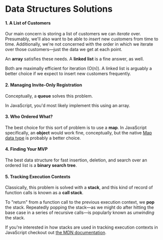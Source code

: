 # Data Structures Solutions

#### 1. A List of Customers

Our main concern is storing a list of customers we can _iterate_ over. Presumably, we'll also want to be able to _insert_ new customers from time to time. Additionally, we're not concerned with the order in which we iterate over those customers—just the data we get at each point.

An **array** satisfies these needs. A **linked list** is a fine answer, as well.

Both are maximally efficient for iteration (O(n)). A linked list is arguably a better choice if we expect to insert new customers frequently.

#### 2. Managing Invite-Only Registration

Conceptually, a **queue** solves this problem. 

In JavaScript, you'd most likely implement this using an array.

#### 3. Who Ordered What?

The best choice for this sort of problem is to use a **map**. In JavaScript specifically, an **object** would work fine, conceptually, but the native [Map data type](https://developer.mozilla.org/en-US/docs/Web/JavaScript/Reference/Global_Objects/Map) is probably a better choice.

#### 4. Finding Your MVP

The best data structure for fast insertion, deletion, and search over an ordered list is a **binary search tree**.

#### 5. Tracking Execution Contexts

Classically, this problem is solved with a **stack**, and this kind of record of function calls is known as a **call stack**.

To "return" from a function call to the previous execution context, we **pop** the stack. Repeatedly popping the stack—as we might do after hitting the base case in a series of recursive calls—is popularly known as _unwinding_ the stack.

If you're interested in how stacks are used in tracking execution contexts in JavaScript checkout out [the MDN documentation](https://developer.mozilla.org/en-US/docs/Glossary/Call_stack).
